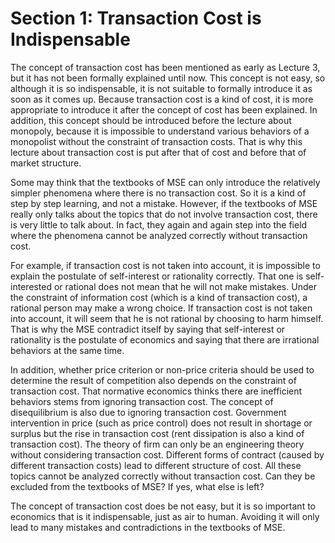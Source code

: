 # Section 1: Transaction Cost is Indispensable

The concept of transaction cost has been mentioned as early as Lecture 3, but it has not been formally explained until now. This concept is not easy, so although it is so indispensable, it is not suitable to formally introduce it as soon as it comes up. Because transaction cost is a kind of cost, it is more appropriate to introduce it after the concept of cost has been explained. In addition, this concept should be introduced before the lecture about monopoly, because it is impossible to understand various behaviors of a monopolist without the constraint of transaction costs. That is why this lecture about transaction cost is put after that of cost and before that of market structure.

Some may think that the textbooks of MSE can only introduce the relatively simpler phenomena where there is no transaction cost. So it is a kind of step by step learning, and not a mistake. However, if the textbooks of MSE really only talks about the topics that do not involve transaction cost, there is very little to talk about. In fact, they again and again step into the field where the phenomena cannot be analyzed correctly without transaction cost.

For example, if transaction cost is not taken into account, it is impossible to explain the postulate of self-interest or rationality correctly. That one is self-interested or rational does not mean that he will not make mistakes. Under the constraint of information cost (which is a kind of transaction cost), a rational person may make a wrong choice. If transaction cost is not taken into account, it will seem that he is not rational by choosing to harm himself. That is why the MSE contradict itself by saying that self-interest or rationality is the postulate of economics and saying that there are irrational behaviors at the same time.

In addition, whether price criterion or non-price criteria should be used to determine the result of competition also depends on the constraint of transaction cost. That normative economics thinks there are inefficient behaviors stems from ignoring transaction cost. The concept of disequilibrium is also due to ignoring transaction cost. Government intervention in price (such as price control) does not result in shortage or surplus but the rise in transaction cost (rent dissipation is also a kind of transaction cost). The theory of firm can only be an engineering theory without considering transaction cost. Different forms of contract (caused by different transaction costs) lead to different structure of cost. All these topics cannot be analyzed correctly without transaction cost. Can they be excluded from the textbooks of MSE? If yes, what else is left?

The concept of transaction cost does be not easy, but it is so important to economics that is it indispensable, just as air to human. Avoiding it will only lead to many mistakes and contradictions in the textbooks of MSE.
